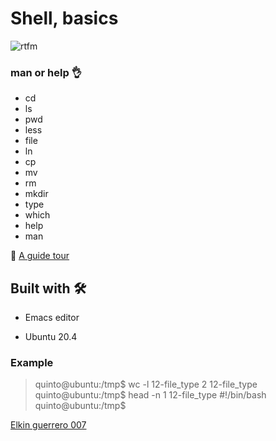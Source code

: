 # Shell, basics


![rtfm](https://user-images.githubusercontent.com/85587286/160321598-b149394f-c0c6-48ba-97ee-8d08d2f94ee1.png)

### man or help 👌

- cd
- ls
- pwd
- less
- file
- ln
- cp
- mv
- rm
- mkdir
- type
- which
- help
- man

🚀  [A guide tour](http://linuxcommand.org/lc3_lts0040.php)


## Built with 🛠️

* Emacs editor

* Ubuntu 20.4
  

  
### Example


> quinto@ubuntu:/tmp$ wc -l 12-file_type
> 2 12-file_type
> quinto@ubuntu:/tmp$ head -n 1 12-file_type 
> #!/bin/bash
> quinto@ubuntu:/tmp$

[Elkin guerrero 007](https://github.com/elkinguerrero007)

